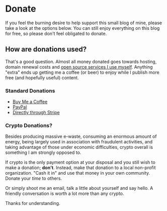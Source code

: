 # Donate

If you feel the burning desire to help support this small blog of mine, please take a look at the options below. You can still enjoy everything on this blog for free, so please don't feel obligated to donate.

## How are donations used?

That's a good question. Almost all money donated goes towards hosting, domain renewal costs and [open source services I use myself](/uses). Anything "extra" ends up getting me a coffee (or beer) to enjoy while I publish more free (and hopefully useful) content.

### Standard Donations

- [Buy Me a Coffee](https://www.buymeacoffee.com/WQTMtn7ir)
- [PayPal](https://paypal.me/bradtaunt)
- [Directly through Stripe](https://buy.stripe.com/eVa14A885elO9JS9AE)

### Crypto Donations?

Besides producing massive e-waste, consuming an enormous amount of energy, being largely used in association with fraudulent activities, and taking advantage of those under economic difficulties, crypto overall is something I am strongly opposed to.

If crypto is the only payment option at your disposal and you still wish to make a donation; **don't**. Instead, make that donation to a local non-profit organization. "Cash it in" and use that money in your own community. Donate your *time* to others.

Or simply shoot me an email, talk a little about yourself and say hello. A friendly conversation is worth a lot more than any crypto.

Thanks for understanding.